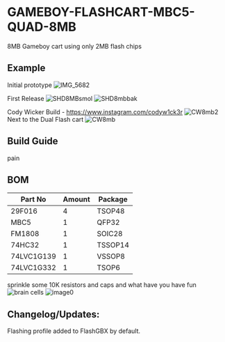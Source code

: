 # GAMEBOY-FLASHCART-MBC5-QUAD-8MB
8MB Gameboy cart using only 2MB flash chips

## Example

Initial prototype
![IMG_5682](https://github.com/sillyhatday/GAMEBOY-MBC5-QUAD-8MB/assets/65309612/446ea75a-cd4b-4d47-86c4-ba028400496c)

First Release
![SHD8MBsmol](https://github.com/user-attachments/assets/413fa221-50c0-4c4e-94f0-59247f50526a)
![SHD8mbbak](https://github.com/user-attachments/assets/fda1f3c0-9917-470c-b2c3-84966b909a7e)

Cody Wicker Build - https://www.instagram.com/codyw1ck3r
![CW8mb2](https://github.com/user-attachments/assets/704739c5-353b-49ac-8379-1ba9629f94e9)
Next to the Dual Flash cart
![CW8mb](https://github.com/user-attachments/assets/de36d82f-c6ca-412a-abe4-0703ec6c0747)

## Build Guide

pain

## BOM

| Part No | Amount | Package |
| ------- | ------ | ------- |
| 29F016 | 4 | TSOP48 |
| MBC5 | 1 | QFP32 |
| FM1808 | 1 | SOIC28 |
| 74HC32 | 1 | TSSOP14 |
| 74LVC1G139 | 1 | VSSOP8 |
| 74LVC1G332 | 1 | TSOP6 |

sprinkle some 10K resistors and caps and what have you have fun
![brain cells](https://github.com/sillyhatday/GAMEBOY-FLASHCART-MBC5-QUAD-8MB/assets/65309612/da280f7c-eda0-419a-81b1-6aac00870cae)
![image0](https://github.com/sillyhatday/GAMEBOY-FLASHCART-MBC5-QUAD-8MB/assets/65309612/cd07c87c-ada2-4085-a12b-5a9b199fda6b)

## Changelog/Updates:

Flashing profile added to FlashGBX by default.
